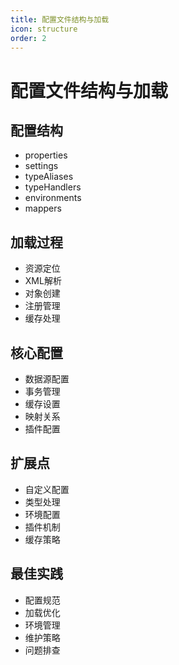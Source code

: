 ```yaml
---
title: 配置文件结构与加载
icon: structure
order: 2
---
```


# 配置文件结构与加载

## 配置结构
- properties
- settings
- typeAliases
- typeHandlers
- environments
- mappers

## 加载过程
- 资源定位
- XML解析
- 对象创建
- 注册管理
- 缓存处理

## 核心配置
- 数据源配置
- 事务管理
- 缓存设置
- 映射关系
- 插件配置

## 扩展点
- 自定义配置
- 类型处理
- 环境配置
- 插件机制
- 缓存策略

## 最佳实践
- 配置规范
- 加载优化
- 环境管理
- 维护策略
- 问题排查
